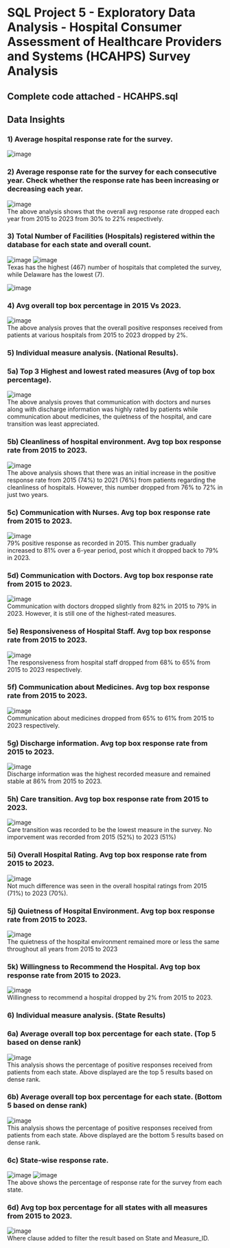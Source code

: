 # SQL Project 5 - Exploratory Data Analysis - Hospital Consumer Assessment of Healthcare Providers and Systems (HCAHPS) Survey Analysis

## Complete code attached - HCAHPS.sql

## Data Insights

### 1) Average hospital response rate for the survey.
![image](https://github.com/JoshuaSequeira2000/SQL-Project5-Exploratory-Data-Analysis/assets/92262753/8ecfa262-853d-42bd-84c4-3fa5ac2f1c72)

### 2) Average response rate for the survey for each consecutive year. Check whether the response rate has been increasing or decreasing each year.
![image](https://github.com/JoshuaSequeira2000/SQL-Project5-Exploratory-Data-Analysis/assets/92262753/46aeaad0-e9a3-412b-b7c7-05fb01db9fcc)\
The above analysis shows that the overall avg response rate dropped each year from 2015 to 2023 from 30% to 22% respectively.

### 3) Total Number of Facilities (Hospitals) registered within the database for each state and overall count.
![image](https://github.com/JoshuaSequeira2000/SQL-Project5-Exploratory-Data-Analysis/assets/92262753/e024905e-09dd-409f-b2ea-d6c7a88740b5)
![image](https://github.com/JoshuaSequeira2000/SQL-Project5-Exploratory-Data-Analysis/assets/92262753/a57adfa7-f110-467b-b64e-684bd4d596f5)\
Texas has the highest (467) number of hospitals that completed the survey, while Delaware has the lowest (7).

![image](https://github.com/JoshuaSequeira2000/SQL-Project5-Exploratory-Data-Analysis/assets/92262753/16a17be3-4227-4440-9ec8-20d582b3bc77)

### 4) Avg overall top box percentage in 2015 Vs 2023.
![image](https://github.com/JoshuaSequeira2000/SQL-Project5-Exploratory-Data-Analysis/assets/92262753/85dd9785-61b0-4028-8617-1ff1d05dc924)\
The above analysis proves that the overall positive responses received from patients at various hospitals from 2015 to 2023 dropped by 2%.

### 5) Individual measure analysis. (National Results).
### 5a) Top 3 Highest and lowest rated measures (Avg of top box percentage).
![image](https://github.com/JoshuaSequeira2000/SQL-Project5-Exploratory-Data-Analysis/assets/92262753/af480429-cc8f-4a4a-826c-942c89e2f362)\
The above analysis proves that communication with doctors and nurses along with discharge information was highly rated by patients while communication about medicines, the quietness of the hospital, and care transition was least appreciated.

### 5b) Cleanliness of hospital environment. Avg top box response rate from 2015 to 2023.
![image](https://github.com/JoshuaSequeira2000/SQL-Project5-Exploratory-Data-Analysis/assets/92262753/925d3b57-66ae-482d-93cb-12f619771ad3)\
The above analysis shows that there was an initial increase in the positive response rate from 2015 (74%) to 2021 (76%) from patients regarding the cleanliness of hospitals. However, this number dropped from 76% to 72% in just two years.

### 5c) Communication with Nurses. Avg top box response rate from 2015 to 2023.
![image](https://github.com/JoshuaSequeira2000/SQL-Project5-Exploratory-Data-Analysis/assets/92262753/d797f9d2-9f39-494e-a2cf-9a0dca8a1499)\
79% positive response as recorded in 2015. This number gradually increased to 81% over a 6-year period, post which it dropped back to 79% in 2023.

### 5d) Communication with Doctors. Avg top box response rate from 2015 to 2023.
![image](https://github.com/JoshuaSequeira2000/SQL-Project5-Exploratory-Data-Analysis/assets/92262753/2074d6b7-8cbf-44ac-a5a3-214fd093c154)\
Communication with doctors dropped slightly from 82% in 2015 to 79% in 2023. However, it is still one of the highest-rated measures.

### 5e) Responsiveness of Hospital Staff. Avg top box response rate from 2015 to 2023.
![image](https://github.com/JoshuaSequeira2000/SQL-Project5-Exploratory-Data-Analysis/assets/92262753/de201919-60f0-4a5c-bdb3-f8a1659014b0)\
The responsiveness from hospital staff dropped from 68% to 65% from 2015 to 2023 respectively. 

### 5f) Communication about Medicines. Avg top box response rate from 2015 to 2023.
![image](https://github.com/JoshuaSequeira2000/SQL-Project5-Exploratory-Data-Analysis/assets/92262753/614a0070-b9e7-4f2b-a5c8-0162b6d85ae5)\
Communication about medicines dropped from 65% to 61% from 2015 to 2023 respectively.

### 5g) Discharge information. Avg top box response rate from 2015 to 2023.
![image](https://github.com/JoshuaSequeira2000/SQL-Project5-Exploratory-Data-Analysis/assets/92262753/5be1ea41-87ce-493b-8853-5a0bd02896c1)\
Discharge information was the highest recorded measure and remained stable at 86% from 2015 to 2023.

### 5h) Care transition. Avg top box response rate from 2015 to 2023.
![image](https://github.com/JoshuaSequeira2000/SQL-Project5-Exploratory-Data-Analysis/assets/92262753/fca5aee1-b11d-4538-a0c2-7e3b5909b34f)\
Care transition was recorded to be the lowest measure in the survey. No imporvement was recorded from 2015 (52%) to 2023 (51%)

### 5i) Overall Hospital Rating. Avg top box response rate from 2015 to 2023.
![image](https://github.com/JoshuaSequeira2000/SQL-Project5-Exploratory-Data-Analysis/assets/92262753/67126719-64a2-4cc1-b2a8-d529e8469d5e)\
Not much difference was seen in the overall hospital ratings from 2015 (71%) to 2023 (70%). 

### 5j) Quietness of Hospital Environment. Avg top box response rate from 2015 to 2023.
![image](https://github.com/JoshuaSequeira2000/SQL-Project5-Exploratory-Data-Analysis/assets/92262753/d5999765-5b5f-4e71-8925-1e284ad54e6a)\
The quietness of the hospital environment remained more or less the same throughout all years from 2015 to 2023

### 5k) Willingness to Recommend the Hospital. Avg top box response rate from 2015 to 2023.
![image](https://github.com/JoshuaSequeira2000/SQL-Project5-Exploratory-Data-Analysis/assets/92262753/5b168933-2b0a-4005-b8bc-28f1f406bee0)\
Willingness to recommend a hospital dropped by 2% from 2015 to 2023.

### 6) Individual measure analysis. (State Results)
### 6a) Average overall top box percentage for each state. (Top 5 based on dense rank)
![image](https://github.com/JoshuaSequeira2000/SQL-Project5-Exploratory-Data-Analysis/assets/92262753/5423e9ea-15a5-4959-8990-e743351e8459)\
This analysis shows the percentage of positive responses received from patients from each state. Above displayed are the top 5 results based on dense rank.

### 6b) Average overall top box percentage for each state. (Bottom 5 based on dense rank)
![image](https://github.com/JoshuaSequeira2000/SQL-Project5-Exploratory-Data-Analysis/assets/92262753/b214c152-689f-4538-a002-50df33dcff59)\
This analysis shows the percentage of positive responses received from patients from each state. Above displayed are the bottom 5 results based on dense rank.

### 6c) State-wise response rate.
![image](https://github.com/JoshuaSequeira2000/SQL-Project5-Exploratory-Data-Analysis/assets/92262753/216f43c2-7b34-4f32-bef3-017e0466d88b)
![image](https://github.com/JoshuaSequeira2000/SQL-Project5-Exploratory-Data-Analysis/assets/92262753/e6776804-ab38-4775-88f3-e99dbdb1104d)\
The above shows the percentage of response rate for the survey from each state.

### 6d) Avg top box percentage for all states with all measures from 2015 to 2023.
![image](https://github.com/JoshuaSequeira2000/SQL-Project5-Exploratory-Data-Analysis/assets/92262753/2271ac6a-550d-42f5-8b01-7833c901909a)\
Where clause added to filter the result based on State and Measure_ID.



